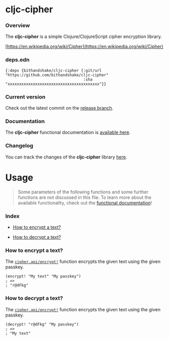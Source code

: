 
# cljc-cipher

### Overview

The <strong>cljc-cipher</strong> is a simple Clojure/ClojureScript cipher encryption library.

[https://en.wikipedia.org/wiki/Cipher](https://en.wikipedia.org/wiki/Cipher)

### deps.edn

```
{:deps {bithandshake/cljc-cipher {:git/url "https://github.com/bithandshake/cljc-cipher"
                                  :sha     "xxxxxxxxxxxxxxxxxxxxxxxxxxxxxxxxxxxxxxxx"}}
```

### Current version

Check out the latest commit on the [release branch](https://github.com/bithandshake/cljc-cipher/tree/release).

### Documentation

The <strong>cljc-cipher</strong> functional documentation is [available here](documentation/COVER.md).

### Changelog

You can track the changes of the <strong>cljc-cipher</strong> library [here](CHANGES.md).

# Usage

> Some parameters of the following functions and some further functions are not discussed in this file.
  To learn more about the available functionality, check out the [functional documentation](documentation/COVER.md)!

### Index

- [How to encrypt a text?](#how-to-encrypt-a-text)

- [How to decrypt a text?](#how-to-decrypt-a-text)

### How to encrypt a text?

The [`cipher.api/encrypt!`](documentation/cljc/cipher/API.md/#encrypt)
function encrypts the given text using the given passkey.

```
(encrypt! "My text" "My passkey")
; =>
; "r@dFkg"
```

### How to decrypt a text?

The [`cipher.api/encrypt!`](documentation/cljc/cipher/API.md/#encrypt)
function encrypts the given text using the given passkey.

```
(decrypt! "r@dFkg" "My passkey")
; =>
; "My text"
```
